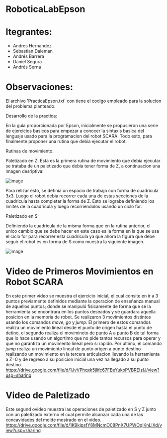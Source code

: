 # RoboticaLabEpson
# Itegrantes: 
- Andres Hernandez
- Sebastian Daleman
- Andrés Barrera
- Daniel Segura
- Andrés Serna

# Observaciones:

El archivo 'PracticaEpson.txt' con tiene el codigo empleado para la solucion del problema planteado.

Desarrollo de la practica:

En la guia proporcionada por Epson, inicialmente se propusieron una serie de ejercicios basicos para empezar a conocer la sintaxis basica del lenguaje usado para la programacion del robot SCARA. Todo esto, para finalmente proponer una rutina que debia ejecutar el robot. 

Rutinas de movimiento:

Paletizado en Z: Esta es la primera rutina de movimiento que debia ejecutar se trataba de un paletizado que debia tener forma de Z, a continuacion una imagen desriptiva:

![image](https://github.com/Jbarreraro/RoboticaLabEpson/assets/70239708/936ac4d8-2645-4cf7-a530-2276da7357c6)

Para relizar esto, se definia un espacio de trabajo con forma de cuadricula 3x3. Luego el robot debia recorrer cada una de estas secciones de la cuadricula hasta completar la forma de Z. Esto se lograba definiendo los limites de la cuadricula y luego recorriendolos usando un ciclo for.

Paletizado en S:

Definiendo la cuadricula de la misma forma que en la rutina anterior, el unico cambio que se debe hacer en este caso es la forma en la que se usa el ciclo for para recorrer esta cuadricula ya que ahora la figura que debe seguir el robot es en forma de S como muestra la siguiente imagen.

![image](https://github.com/Jbarreraro/RoboticaLabEpson/assets/70239708/b0424709-d4c1-4757-bf63-26dcce5a1528)


# Video de Primeros Movimientos en Robot SCARA
En este primer video se muestra el ejercicio inicial, el cual consite en ir a 3 puntos previamente definidos mediante la operacion de enseñanza manual de aquellos puntos; donde se manipuló fisicamente de forma que se la herramienta se encontrara en los puntos deseados y se guardara aquella posicion en la memoria de robot. Se realizaron 3 movimientos distintos usando los comandos *move*, *go* y *jump*. El primero de estos comandos realiza un movimiento lineal desde el punto de origen hasta el punto de detino, el segundo realiza el movimineto de punto A a punto B de tal forma que lo hace usando un algortimo que no pide tantos recursos para operar y que no garantiza un movimento lineal pero si rapido. Por ultimo, el comando *jump* realiza un movimiento lineal de punto origen a  punto destino realizando un movimiento en la tercera articulacion llevando la herramienta a Z=0 y de regreso a su posicion inicial una vez ha llegado a su punto destino.
https://drive.google.com/file/d/1JvVPhqxk5jlifc67FBeYukoPVBREIzIJ/view?usp=sharing
# Video de Paletizado 
Este segund ovideo muestra las operaciones de paletizado en S y Z junto con un paletizado externo el cual permite alcanzar cada una de las concavidades del molde mostrado en el video.
https://drive.google.com/file/d/1K9kjpsfY8MNcmO08PnX7UPWOqlKnLlXd/view?usp=sharing



